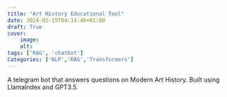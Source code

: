 ```yaml
---
title: "Art History Educational Tool"
date: 2024-02-15T04:14:46+01:00
draft: True
cover:
    image: 
    alt: 
tags: ['RAG', 'chatbot']
Categories: ['NLP','RAG','Transformers']
---
```


A telegram bot that answers questions on Modern Art History. Built using LlamaIndex and GPT3.5. 
